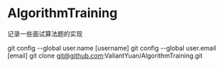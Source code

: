 # AlgorithmTraining
记录一些面试算法题的实现

git config --global user.name [username]
git config --global user.email [email]
git clone git@github.com:ValiantYuan/AlgorithmTraining.git
